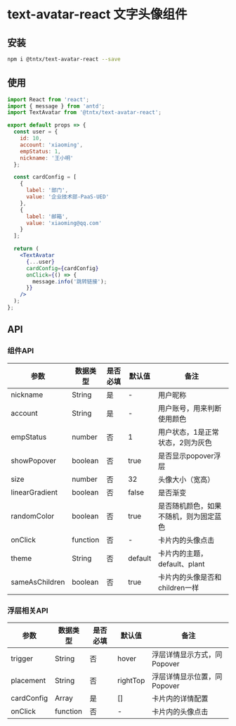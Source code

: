 # text-avatar-react 文字头像组件


## 安装
```bash
npm i @tntx/text-avatar-react --save
```

## 使用
```jsx
import React from 'react';
import { message } from 'antd';
import TextAvatar from '@tntx/text-avatar-react';

export default props => {
  const user = {
    id: 10,
	account: 'xiaoming',
	empStatus: 1,
	nickname: '王小明'	 
  };

  const cardConfig = [
    {
	  label: '部门',
	  value: '企业技术部-PaaS-UED'
	},
	{
	  label: '邮箱',
	  value: 'xiaoming@qq.com'
	}
  ];

  return (
	<TextAvatar
	  {...user}
	  cardConfig={cardConfig}
	  onClick={() => {
	    message.info('跳转链接');
	  }}
	/>
  );
};
```

## API

### 组件API
|参数		    		 |数据类型			  |是否必填			|默认值			|备注						 |
|  ---- 	   			|  ----  			| ----  		|  ----  		| ----						|
| nickname	   			| String 			| 是 			| - 			| 用户昵称 					  |
| account 	   			| String 			| 是 			| -				| 用户账号，用来判断使用颜色 	 |
| empStatus    			| number 		    | 否 			| 1 		    | 用户状态，1是正常状态，2则为灰色 	  |
| showPopover  			| boolean 		    | 否			| true			| 是否显示popover浮层 	       |
| size   	   			| number 			| 否 			| 32 			| 头像大小（宽高） 	    	   |
| linearGradient   		| boolean 			| 否 			| false 		| 是否渐变 	            	  |
| randomColor  			| boolean 		    | 否 			| true			| 是否随机颜色，如果不随机，则为固定蓝色	|
| onClick 	   			| function 		    | 否 			| -				| 卡片内的头像点击			 	|
| theme 	   			| String 		    | 否 			| default		| 卡片内的主题，default、plant	|
| sameAsChildren 	    | boolean 		    | 否 			| true			| 卡片内的头像是否和children一样	|

### 浮层相关API
|参数		  |数据类型			  |是否必填			|默认值			|备注						 |
|  ---- 	 |  ----  			| ----  		|  ----  		| ----						|
| trigger	 | String 			| 否 			| hover 		| 浮层详情显示方式，同Popover   |
| placement 	| String 	    | 否 			| rightTop   	| 浮层详情显示位置，同Popover 	 |
| cardConfig  | Array 			| 是 			| []			| 卡片内的详情配置 				|
| onClick 	 | function 		| 否 			| -				| 卡片内的头像点击			 	|